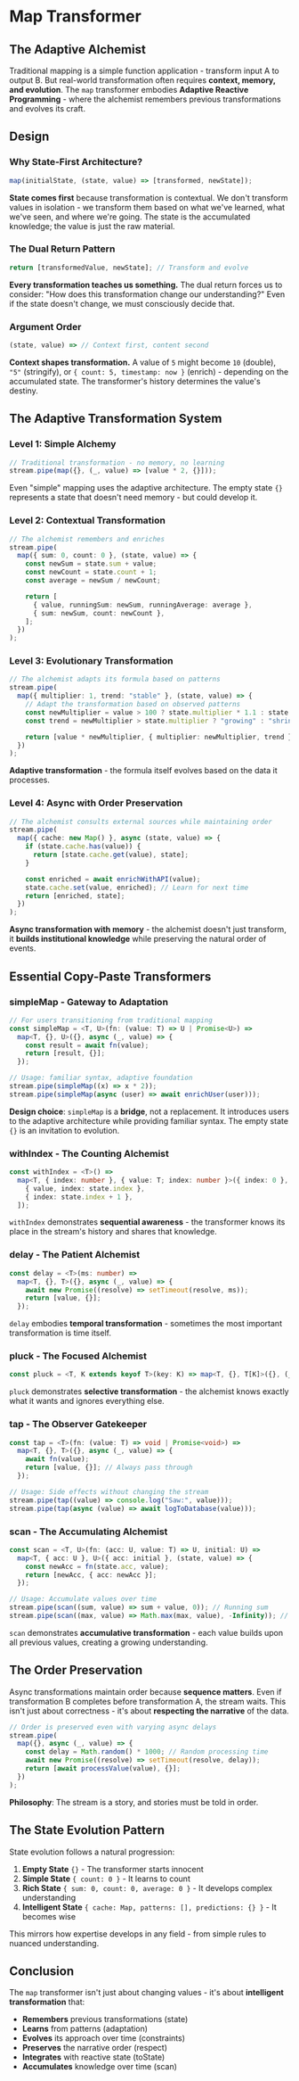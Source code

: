 # Map Transformer

## The Adaptive Alchemist

Traditional mapping is a simple function application - transform input A to output B. But real-world transformation often requires **context, memory, and evolution**. The `map` transformer embodies **Adaptive Reactive Programming** - where the alchemist remembers previous transformations and evolves its craft.

## Design

### Why State-First Architecture?

```typescript
map(initialState, (state, value) => [transformed, newState]);
```

**State comes first** because transformation is contextual. We don't transform values in isolation - we transform them based on what we've learned, what we've seen, and where we're going. The state is the accumulated knowledge; the value is just the raw material.

### The Dual Return Pattern

```typescript
return [transformedValue, newState]; // Transform and evolve
```

**Every transformation teaches us something.** The dual return forces us to consider: "How does this transformation change our understanding?" Even if the state doesn't change, we must consciously decide that.

### Argument Order

```typescript
(state, value) => // Context first, content second
```

**Context shapes transformation.** A value of `5` might become `10` (double), `"5"` (stringify), or `{ count: 5, timestamp: now }` (enrich) - depending on the accumulated state. The transformer's history determines the value's destiny.

## The Adaptive Transformation System

### Level 1: Simple Alchemy

```typescript
// Traditional transformation - no memory, no learning
stream.pipe(map({}, (_, value) => [value * 2, {}]));
```

Even "simple" mapping uses the adaptive architecture. The empty state `{}` represents a state that doesn't need memory - but could develop it.

### Level 2: Contextual Transformation

```typescript
// The alchemist remembers and enriches
stream.pipe(
  map({ sum: 0, count: 0 }, (state, value) => {
    const newSum = state.sum + value;
    const newCount = state.count + 1;
    const average = newSum / newCount;

    return [
      { value, runningSum: newSum, runningAverage: average },
      { sum: newSum, count: newCount },
    ];
  })
);
```

### Level 3: Evolutionary Transformation

```typescript
// The alchemist adapts its formula based on patterns
stream.pipe(
  map({ multiplier: 1, trend: "stable" }, (state, value) => {
    // Adapt the transformation based on observed patterns
    const newMultiplier = value > 100 ? state.multiplier * 1.1 : state.multiplier * 0.9;
    const trend = newMultiplier > state.multiplier ? "growing" : "shrinking";

    return [value * newMultiplier, { multiplier: newMultiplier, trend }];
  })
);
```

**Adaptive transformation** - the formula itself evolves based on the data it processes.

### Level 4: Async with Order Preservation

```typescript
// The alchemist consults external sources while maintaining order
stream.pipe(
  map({ cache: new Map() }, async (state, value) => {
    if (state.cache.has(value)) {
      return [state.cache.get(value), state];
    }

    const enriched = await enrichWithAPI(value);
    state.cache.set(value, enriched); // Learn for next time
    return [enriched, state];
  })
);
```

**Async transformation with memory** - the alchemist doesn't just transform, it **builds institutional knowledge** while preserving the natural order of events.

## Essential Copy-Paste Transformers

### simpleMap - Gateway to Adaptation

```typescript
// For users transitioning from traditional mapping
const simpleMap = <T, U>(fn: (value: T) => U | Promise<U>) =>
  map<T, {}, U>({}, async (_, value) => {
    const result = await fn(value);
    return [result, {}];
  });

// Usage: familiar syntax, adaptive foundation
stream.pipe(simpleMap((x) => x * 2));
stream.pipe(simpleMap(async (user) => await enrichUser(user)));
```

**Design choice**: `simpleMap` is a **bridge**, not a replacement. It introduces users to the adaptive architecture while providing familiar syntax. The empty state `{}` is an invitation to evolution.

### withIndex - The Counting Alchemist

```typescript
const withIndex = <T>() =>
  map<T, { index: number }, { value: T; index: number }>({ index: 0 }, (state, value) => [
    { value, index: state.index },
    { index: state.index + 1 },
  ]);
```

`withIndex` demonstrates **sequential awareness** - the transformer knows its place in the stream's history and shares that knowledge.

### delay - The Patient Alchemist

```typescript
const delay = <T>(ms: number) =>
  map<T, {}, T>({}, async (_, value) => {
    await new Promise((resolve) => setTimeout(resolve, ms));
    return [value, {}];
  });
```

`delay` embodies **temporal transformation** - sometimes the most important transformation is time itself.

### pluck - The Focused Alchemist

```typescript
const pluck = <T, K extends keyof T>(key: K) => map<T, {}, T[K]>({}, (_, value) => [value[key], {}]);
```

`pluck` demonstrates **selective transformation** - the alchemist knows exactly what it wants and ignores everything else.

### tap - The Observer Gatekeeper

```typescript
const tap = <T>(fn: (value: T) => void | Promise<void>) =>
  map<T, {}, T>({}, async (_, value) => {
    await fn(value);
    return [value, {}]; // Always pass through
  });

// Usage: Side effects without changing the stream
stream.pipe(tap((value) => console.log("Saw:", value)));
stream.pipe(tap(async (value) => await logToDatabase(value)));
```

### scan - The Accumulating Alchemist

```typescript
const scan = <T, U>(fn: (acc: U, value: T) => U, initial: U) =>
  map<T, { acc: U }, U>({ acc: initial }, (state, value) => {
    const newAcc = fn(state.acc, value);
    return [newAcc, { acc: newAcc }];
  });

// Usage: Accumulate values over time
stream.pipe(scan((sum, value) => sum + value, 0)); // Running sum
stream.pipe(scan((max, value) => Math.max(max, value), -Infinity)); // Running max
```

`scan` demonstrates **accumulative transformation** - each value builds upon all previous values, creating a growing understanding.

## The Order Preservation

Async transformations maintain order because **sequence matters**. Even if transformation B completes before transformation A, the stream waits. This isn't just about correctness - it's about **respecting the narrative** of the data.

```typescript
// Order is preserved even with varying async delays
stream.pipe(
  map({}, async (_, value) => {
    const delay = Math.random() * 1000; // Random processing time
    await new Promise((resolve) => setTimeout(resolve, delay));
    return [await processValue(value), {}];
  })
);
```

**Philosophy**: The stream is a story, and stories must be told in order.

## The State Evolution Pattern

State evolution follows a natural progression:

1. **Empty State** `{}` - The transformer starts innocent
2. **Simple State** `{ count: 0 }` - It learns to count
3. **Rich State** `{ sum: 0, count: 0, average: 0 }` - It develops complex understanding
4. **Intelligent State** `{ cache: Map, patterns: [], predictions: {} }` - It becomes wise

This mirrors how expertise develops in any field - from simple rules to nuanced understanding.

## Conclusion

The `map` transformer isn't just about changing values - it's about **intelligent transformation** that:

- **Remembers** previous transformations (state)
- **Learns** from patterns (adaptation)
- **Evolves** its approach over time (constraints)
- **Preserves** the narrative order (respect)
- **Integrates** with reactive state (toState)
- **Accumulates** knowledge over time (scan)

